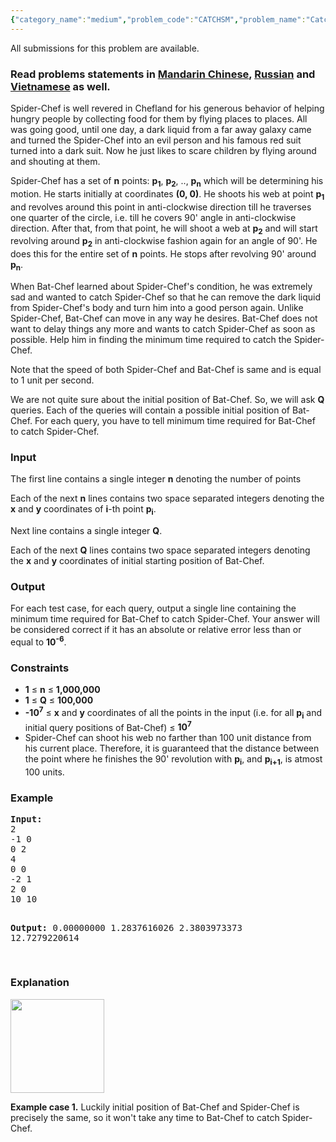 ```yaml
---
{"category_name":"medium","problem_code":"CATCHSM","problem_name":"Catch Spider-Chef","languages_supported":{"0":"ADA","1":"ASM","2":"BASH","3":"BF","4":"C","5":"C99 strict","6":"CAML","7":"CLOJ","8":"CLPS","9":"CPP 4.3.2","10":"CPP 4.9.2","11":"CPP14","12":"CS2","13":"D","14":"ERL","15":"FORT","16":"FS","17":"GO","18":"HASK","19":"ICK","20":"ICON","21":"JAVA","22":"JS","23":"LISP clisp","24":"LISP sbcl","25":"LUA","26":"NEM","27":"NICE","28":"NODEJS","29":"PAS fpc","30":"PAS gpc","31":"PERL","32":"PERL6","33":"PHP","34":"PIKE","35":"PRLG","36":"PYPY","37":"PYTH","38":"PYTH 3.4","39":"RUBY","40":"SCALA","41":"SCM chicken","42":"SCM guile","43":"SCM qobi","44":"ST","45":"TCL","46":"TEXT","47":"WSPC"},"max_timelimit":2,"source_sizelimit":50000,"problem_author":"kingofnumbers","problem_tester":null,"date_added":"7-07-2016","tags":{"0":"kingofnumbers"},"time":{"view_start_date":1468063200,"submit_start_date":1468063200,"visible_start_date":1468063200,"end_date":1735669800},"layout":"problem"}
---
```

<span class="solution-visible-txt">All submissions for this problem are available.</span><h3> Read problems statements in <a target="_blank" href="http://www.codechef.com/download/translated/SNCKFL16/mandarin/CATCHSM.pdf">Mandarin Chinese</a>, <a target="_blank" href="http://www.codechef.com/download/translated/SNCKFL16/russian/CATCHSM.pdf">Russian</a> and <a target="_blank" href="http://www.codechef.com/download/translated/SNCKFL16/vietnamese/CATCHSM.pdf">Vietnamese</a> as well.</h3>


<p>
Spider-Chef is well revered in Chefland for his generous behavior of helping hungry people by collecting food for them by flying places to places. All was going good, until one day, a dark liquid from a far away galaxy came and turned the Spider-Chef into an evil person and his famous red suit turned into a dark suit. Now he just likes to scare children by flying around and shouting at them.
</p>

<p>Spider-Chef has a set of <b>n</b> points: <b>p<sub>1</sub></b>, <b>p<sub>2</sub></b>, .., <b>p<sub>n</sub></b> which will be determining his motion. He starts initially at coordinates <b>(0, 0)</b>. He shoots his web at point <b>p<sub>1</sub></b> and revolves around this point in anti-clockwise direction till he traverses one quarter of the circle, i.e. till he covers 90' angle in anti-clockwise direction. After that, from that point, he will shoot a web at <b>p<sub>2</sub></b> and will start revolving around <b>p<sub>2</sub></b> in anti-clockwise fashion again for an angle of 90'. He does this for the entire set of <b>n</b> points. He stops after revolving 90' around <b>p<sub>n</sub></b>.</p>

<p>
When Bat-Chef learned about Spider-Chef's condition, he was extremely sad and wanted to catch Spider-Chef so that he can remove the dark liquid from Spider-Chef's body and turn him into a good person again. Unlike Spider-Chef, Bat-Chef can move in any way he desires. Bat-Chef does not want to delay things any more and wants to catch Spider-Chef as soon as possible. Help him in finding the minimum time required to catch the Spider-Chef.</p>

<p>
Note that the speed of both Spider-Chef and Bat-Chef is same and is equal to 1 unit per second.
</p>

<p>We are not quite sure about the initial position of Bat-Chef. So, we will ask <b>Q</b> queries. Each of the queries will contain a possible initial position of Bat-Chef. For each query, you have to tell minimum time required for Bat-Chef to catch Spider-Chef.</p>

<h3>Input</h3>
<p>The first line contains a single integer <b>n</b> denoting the number of points</p>
<p>Each of the next <b>n</b> lines contains two space separated integers denoting the <b>x</b> and <b>y</b> coordinates of <b>i</b>-th point <b>p<sub>i</sub></b>.</p>
<p>Next line contains a single integer <b>Q</b>.</p>
<p>Each of the next <b>Q</b> lines contains two space separated integers denoting the <b>x</b> and <b>y</b> coordinates of initial starting position of Bat-Chef.</p>

<h3>Output</h3>
<p>For each test case, for each query, output a single line containing the minimum time required for Bat-Chef to catch Spider-Chef. Your answer will be considered correct if it has an absolute or relative error less than or equal to <b>10<sup>-6</sup></b>.</p> 

<h3>Constraints</h3>
<ul>
<li><b>1</b> ≤ <b>n</b> ≤ <b>1,000,000</b></li>
<li><b>1</b> ≤ <b>Q</b> ≤ <b>100,000</b></li>
<li><b>-10<sup>7</sup></b> ≤ <b>x</b> and <b>y</b> coordinates of all the points in the input (i.e. for all <b>p<sub>i</sub></b> and initial query positions of Bat-Chef)  ≤ <b>10<sup>7</sup></b></li>
<li>Spider-Chef can shoot his web no farther than 100 unit distance from his current place. Therefore, it is guaranteed that the distance between the point where he finishes the 90' revolution with <b>p<sub>i</sub></b>, and <b>p<sub>i+1</sub></b>, is atmost 100 units.</li>
</ul>

<h3>Example</h3>
<pre><b>Input:</b>
<tt>2
-1 0
0 2
4
0 0
-2 1
2 0
10 10</tt>


<b>Output:</b>
<tt>0.00000000
1.2837616026
2.3803973373
12.7279220614</tt>


</pre>

<h3>Explanation</h3>
<img src="https://s3.amazonaws.com/codechef_shared/download/upload/SNCKFL16/2.png" height="150">
<p><b>Example case 1.</b> Luckily initial position of Bat-Chef and Spider-Chef is precisely the same, so it won't take any time to Bat-Chef to catch Spider-Chef.</p>


